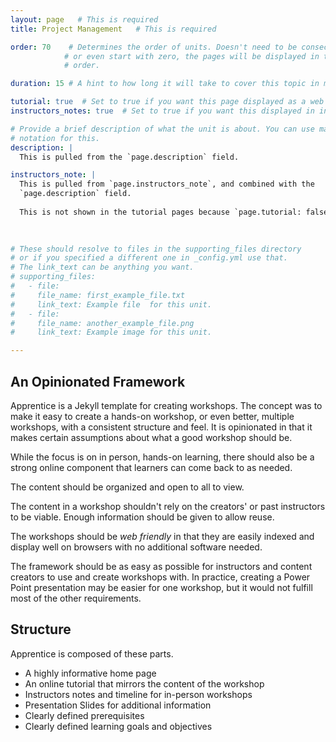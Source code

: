 ```yaml
---
layout: page   # This is required
title: Project Management   # This is required

order: 70    # Determines the order of units. Doesn't need to be consecutive though
            # or even start with zero, the pages will be displayed in their sort
            # order.

duration: 15 # A hint to how long it will take to cover this topic in mintues.

tutorial: true  # Set to true if you want this page displayed as a web page
instructors_notes: true  # Set to true if you want this displayed in instructors notes

# Provide a brief description of what the unit is about. You can use markdown
# notation for this.
description: |
  This is pulled from the `page.description` field.

instructors_note: |
  This is pulled from `page.instructors_note`, and combined with the 
  `page.description` field.
  
  This is not shown in the tutorial pages because `page.tutorial: false`.
  

  
# These should resolve to files in the supporting_files directory
# or if you specified a different one in _config.yml use that.
# The link_text can be anything you want.
# supporting_files:
#   - file:
#     file_name: first_example_file.txt
#     link_text: Example file  for this unit.
#   - file:
#     file_name: another_example_file.png
#     link_text: Example image for this unit.

---
```


## An Opinionated Framework

Apprentice is a Jekyll template for creating workshops. The concept was to
make it easy to create a hands-on workshop, or even better, multiple workshops, 
with a consistent structure and feel. It is opinionated in that it makes certain
assumptions about what a good workshop should be.

While the focus is on in person, hands-on learning, there should also
be a strong online component that learners can come back to as needed.

The content should be organized and open to all to view. 

The content in a workshop shouldn't rely on the creators' or past
instructors to be viable. Enough information should be given to allow reuse.

The workshops should be *web friendly* in that they are easily indexed 
and display well on browsers with no additional software needed.

The framework should be as easy as possible for instructors and content
creators to use and create workshops with. In practice, creating a 
Power Point presentation may be easier for one workshop, but it would not
fulfill most of the other requirements.

## Structure

Apprentice is composed of these parts.

- A highly informative home page
- An online tutorial that mirrors the content of the workshop
- Instructors notes and timeline for in-person workshops
- Presentation Slides for additional information
- Clearly defined prerequisites
- Clearly defined learning goals and objectives





